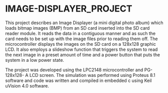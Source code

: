 # IMAGE-DISPLAYER_PROJECT


This project describes an Image Displayer (a mini digital photo album) which loads bitmap images (BMP) from an SD card inserted into the SD card reader module. It reads the data in a contiguous manner and as such the card needs to be set up with the image files prior to reading them off. The microcontroller displays the images on the SD card on a 128x128 graphic LCD. It also employs a slideshow function that triggers the system to read the next image in a preset amount of time and a power button that puts the system in a low power state.

The project was developed using the LPC2148 microcontroller and PG-128x128- A LCD screen. The simulation was performed using Proteus 8.1 software and code was written and compiled in embedded c using Keil uVision 4.0 software.
